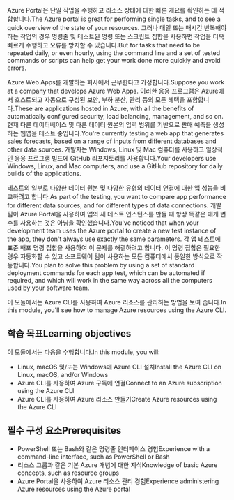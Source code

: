 <span data-ttu-id="1511c-101">Azure Portal은 단일 작업을 수행하고 리소스 상태에 대한 빠른 개요를 확인하는 데 적합합니다.</span><span class="sxs-lookup"><span data-stu-id="1511c-101">The Azure portal is great for performing single tasks, and to see a quick overview of the state of your resources.</span></span> <span data-ttu-id="1511c-102">그러나 매일 또는 매시간 반복해야 하는 작업의 경우 명령줄 및 테스트된 명령 또는 스크립트 집합을 사용하면 작업을 더욱 빠르게 수행하고 오류를 방지할 수 있습니다.</span><span class="sxs-lookup"><span data-stu-id="1511c-102">But for tasks that need to be repeated daily, or even hourly, using the command line and a set of tested commands or scripts can help get your work done more quickly and avoid errors.</span></span>

<span data-ttu-id="1511c-103">Azure Web Apps를 개발하는 회사에서 근무한다고 가정합니다.</span><span class="sxs-lookup"><span data-stu-id="1511c-103">Suppose you work at a company that develops Azure Web Apps.</span></span> <span data-ttu-id="1511c-104">이러한 응용 프로그램은 Azure에서 호스트되고 자동으로 구성된 보안, 부하 분산, 관리 등의 모든 혜택을 포함합니다.</span><span class="sxs-lookup"><span data-stu-id="1511c-104">These are applications hosted in Azure, with all the benefits of automatically configured security, load balancing, management, and so on.</span></span> <span data-ttu-id="1511c-105">현재 다른 데이터베이스 및 다른 데이터 원본의 입력 범위를 기반으로 판매 예측을 생성하는 웹앱을 테스트 중입니다.</span><span class="sxs-lookup"><span data-stu-id="1511c-105">You're currently testing a web app that generates sales forecasts, based on a range of inputs from different databases and other data sources.</span></span> <span data-ttu-id="1511c-106">개발자는 Windows, Linux 및 Mac 컴퓨터를 사용하고 일상적인 응용 프로그램 빌드에 GitHub 리포지토리를 사용합니다.</span><span class="sxs-lookup"><span data-stu-id="1511c-106">Your developers use Windows, Linux, and Mac computers, and use a GitHub repository for daily builds of the applications.</span></span>

<span data-ttu-id="1511c-107">테스트의 일부로 다양한 데이터 원본 및 다양한 유형의 데이터 연결에 대한 앱 성능을 비교하려고 합니다.</span><span class="sxs-lookup"><span data-stu-id="1511c-107">As part of the testing, you want to compare app performance for different data sources, and for different types of data connections.</span></span> <span data-ttu-id="1511c-108">개발 팀이 Azure Portal을 사용하여 앱의 새 테스트 인스턴스를 만들 때 항상 똑같은 매개 변수를 사용하는 것은 아님을 확인했습니다.</span><span class="sxs-lookup"><span data-stu-id="1511c-108">You've noticed that when your development team uses the Azure portal to create a new test instance of the app, they don't always use exactly the same parameters.</span></span> <span data-ttu-id="1511c-109">각 앱 테스트에 표준 배포 명령 집합을 사용하여 이 문제를 해결하려고 합니다. 이 명령 집합은 필요한 경우 자동화할 수 있고 소프트웨어 팀이 사용하는 모든 컴퓨터에서 동일한 방식으로 작동합니다.</span><span class="sxs-lookup"><span data-stu-id="1511c-109">You plan to solve this problem by using a set of standard deployment commands for each app test, which can be automated if required, and which will work in the same way across all the computers used by your software team.</span></span>

<span data-ttu-id="1511c-110">이 모듈에서는 Azure CLI를 사용하여 Azure 리소스를 관리하는 방법을 보여 줍니다.</span><span class="sxs-lookup"><span data-stu-id="1511c-110">In this module, you'll see how to manage Azure resources using the Azure CLI.</span></span>

## <a name="learning-objectives"></a><span data-ttu-id="1511c-111">학습 목표</span><span class="sxs-lookup"><span data-stu-id="1511c-111">Learning objectives</span></span>

<span data-ttu-id="1511c-112">이 모듈에서는 다음을 수행합니다.</span><span class="sxs-lookup"><span data-stu-id="1511c-112">In this module, you will:</span></span>

- <span data-ttu-id="1511c-113">Linux, macOS 및/또는 Windows에 Azure CLI 설치</span><span class="sxs-lookup"><span data-stu-id="1511c-113">Install the Azure CLI on Linux, macOS, and/or Windows</span></span>
- <span data-ttu-id="1511c-114">Azure CLI를 사용하여 Azure 구독에 연결</span><span class="sxs-lookup"><span data-stu-id="1511c-114">Connect to an Azure subscription using the Azure CLI</span></span>
- <span data-ttu-id="1511c-115">Azure CLI를 사용하여 Azure 리소스 만들기</span><span class="sxs-lookup"><span data-stu-id="1511c-115">Create Azure resources using the Azure CLI</span></span>

## <a name="prerequisites"></a><span data-ttu-id="1511c-116">필수 구성 요소</span><span class="sxs-lookup"><span data-stu-id="1511c-116">Prerequisites</span></span>

- <span data-ttu-id="1511c-117">PowerShell 또는 Bash와 같은 명령줄 인터페이스 경험</span><span class="sxs-lookup"><span data-stu-id="1511c-117">Experience with a command-line interface, such as PowerShell or Bash</span></span>
- <span data-ttu-id="1511c-118">리소스 그룹과 같은 기본 Azure 개념에 대한 지식</span><span class="sxs-lookup"><span data-stu-id="1511c-118">Knowledge of basic Azure concepts, such as resource groups</span></span>
- <span data-ttu-id="1511c-119">Azure Portal을 사용하여 Azure 리소스 관리 경험</span><span class="sxs-lookup"><span data-stu-id="1511c-119">Experience administering Azure resources using the Azure portal</span></span>